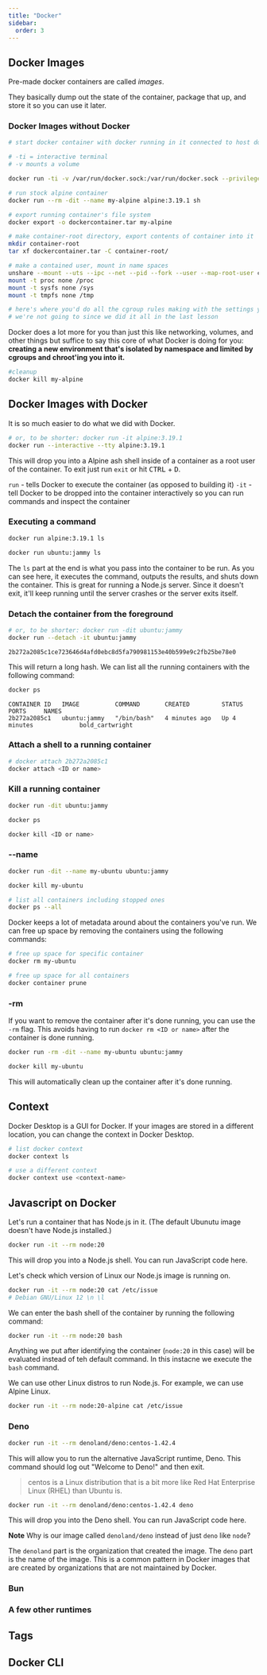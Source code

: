 ```yaml
---
title: "Docker"
sidebar:
  order: 3
---
```


## Docker Images

Pre-made docker containers are called _images_.

They basically dump out the state of the container, package that up, and store it so you can use it later.

### Docker Images without Docker

```bash
# start docker container with docker running in it connected to host docker daemon

# -ti = interactive terminal
# -v mounts a volume

docker run -ti -v /var/run/docker.sock:/var/run/docker.sock --privileged --rm --name docker-host docker:26.0.1-cli
```

```bash
# run stock alpine container
docker run --rm -dit --name my-alpine alpine:3.19.1 sh

# export running container's file system
docker export -o dockercontainer.tar my-alpine

# make container-root directory, export contents of container into it
mkdir container-root
tar xf dockercontainer.tar -C container-root/

# make a contained user, mount in name spaces
unshare --mount --uts --ipc --net --pid --fork --user --map-root-user chroot $PWD/container-root ash # this also does chroot for us
mount -t proc none /proc
mount -t sysfs none /sys
mount -t tmpfs none /tmp

# here's where you'd do all the cgroup rules making with the settings you wanted to
# we're not going to since we did it all in the last lesson
```

Docker does a lot more for you than just this like networking, volumes, and other things but suffice to say this core of what Docker is doing for you: **creating a new environment that's isolated by namespace and limited by cgroups and chroot'ing you into it.**

```bash
#cleanup
docker kill my-alpine
```

## Docker Images with Docker

It is so much easier to do what we did with Docker.

```bash
# or, to be shorter: docker run -it alpine:3.19.1
docker run --interactive --tty alpine:3.19.1
```

This will drop you into a Alpine ash shell inside of a container as a root user of the container. To exit just run `exit` or hit <kbd>CTRL</kbd> + <kbd>D</kbd>.

`run` - tells Docker to execute the container (as opposed to building it)
`-it` - tell Docker to be dropped into the container interactively so you can run commands and inspect the container

### Executing a command

```bash
docker run alpine:3.19.1 ls
```

```bash
docker run ubuntu:jammy ls
```

The `ls` part at the end is what you pass into the container to be run. As you can see here, it executes the command, outputs the results, and shuts down the container. This is great for running a Node.js server. Since it doesn't exit, it'll keep running until the server crashes or the server exits itself.

### Detach the container from the foreground

```bash
# or, to be shorter: docker run -dit ubuntu:jammy
docker run --detach -it ubuntu:jammy
```

```
2b272a2085c1ce723646d4afd0ebc8d5fa790981153e40b599e9c2fb25be78e0
```

This will return a long hash. We can list all the running containers with the following command:

```bash
docker ps
```

```
CONTAINER ID   IMAGE          COMMAND       CREATED         STATUS         PORTS     NAMES
2b272a2085c1   ubuntu:jammy   "/bin/bash"   4 minutes ago   Up 4 minutes             bold_cartwright
```

### Attach a shell to a running container

```bash
# docker attach 2b272a2085c1
docker attach <ID or name>
```

### Kill a running container

```bash
docker run -dit ubuntu:jammy

docker ps

docker kill <ID or name>
```

### --name

```bash
docker run -dit --name my-ubuntu ubuntu:jammy

docker kill my-ubuntu
```

```bash
# list all containers including stopped ones
docker ps --all
```

Docker keeps a lot of metadata around about the containers you've run. We can free up space by removing the containers using the following commands:

```bash
# free up space for specific container
docker rm my-ubuntu
```

```bash
# free up space for all containers
docker container prune
```

### -rm

If you want to remove the container after it's done running, you can use the `-rm` flag. This avoids having to run `docker rm <ID or name>` after the container is done running.

```bash
docker run -rm -dit --name my-ubuntu ubuntu:jammy

docker kill my-ubuntu
```

This will automatically clean up the container after it's done running.

## Context

Docker Desktop is a GUI for Docker. If your images are stored in a different location, you can change the context in Docker Desktop.

```bash
# list docker context
docker context ls
```

```bash
# use a different context
docker context use <context-name>
```

## Javascript on Docker

Let's run a container that has Node.js in it. (The default Ubunutu image doesn't have Node.js installed.)

```bash
docker run -it --rm node:20
```

This will drop you into a Node.js shell. You can run JavaScript code here.

Let's check which version of Linux our Node.js image is running on.

```bash
docker run -it --rm node:20 cat /etc/issue
# Debian GNU/Linux 12 \n \l
```

We can enter the bash shell of the container by running the following command:

```bash
docker run -it --rm node:20 bash
```

Anything we put after identifying the container (`node:20` in this case) will be evaluated instead of teh default command. In this instacne we execute the `bash` command.

We can use other Linux distros to run Node.js. For example, we can use Alpine Linux.

```bash
docker run -it --rm node:20-alpine cat /etc/issue
```

### Deno

```bash
docker run -it --rm denoland/deno:centos-1.42.4
```

This will allow you to run the alternative JavaScript runtime, Deno. This command should log out "Welcome to Deno!" and then exit.

> centos is a Linux distribution that is a bit more like Red Hat Enterprise Linux (RHEL) than Ubuntu is.

```bash
docker run -it --rm denoland/deno:centos-1.42.4 deno
```

This will drop you into the Deno shell. You can run JavaScript code here.

**Note** Why is our image called `denoland/deno` instead of just `deno` like `node`?

The `denoland` part is the organization that created the image. The `deno` part is the name of the image. This is a common pattern in Docker images that are created by organizations that are not maintained by Docker.

### Bun

### A few other runtimes

## Tags

## Docker CLI
